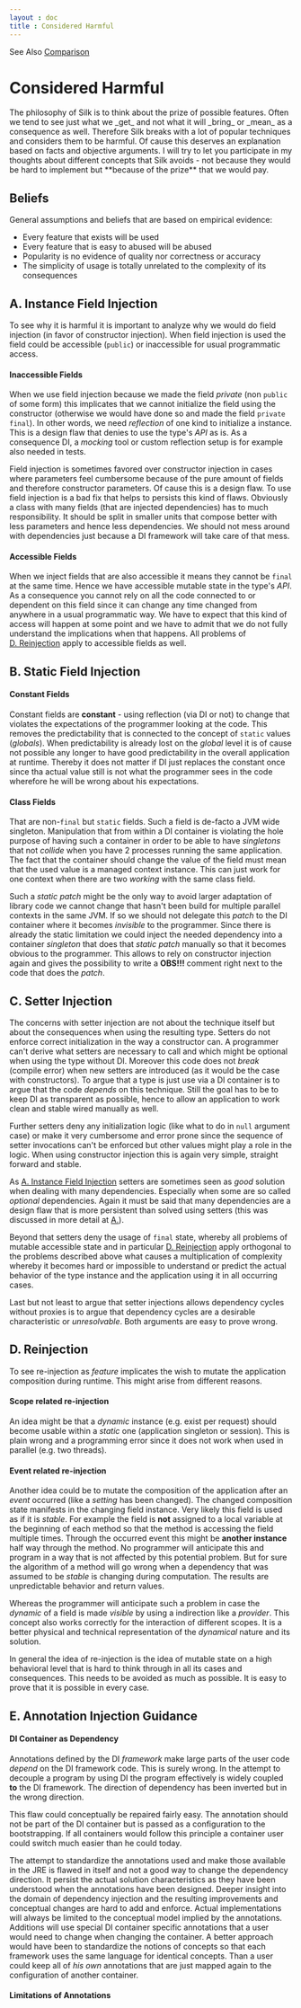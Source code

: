 ```yaml
---
layout : doc
title : Considered Harmful
---
```

<tour class="c-help">
See Also
<a href="comparison.html"><span class="icon-adjust"></span> Comparison</a>
</tour>
<a href="https://groups.google.com/group/silk-di" class="serif" style="text-decoration: none; position: absolute; top: 10px; margin-left: 660px; color:black;"><span class="icon-comments" style="font-size: 48px; text-align: right;"></span> <span style="display:inline-block;"><i>Join the Discussion</i><br/>in the <b>User Group</b></span></a>

# <span class="icon-ban-circle"></span> Considered Harmful

<abstract>
The philosophy of Silk is to think about the prize of possible features. Often we tend to see just what we _get_ and not what it will _bring_ or _mean_ as a consequence as well. Therefore Silk breaks with a lot of popular techniques and considers them to be harmful. Of cause this deserves an explanation based on facts and objective arguments. I will try to let you participate in my thoughts about different concepts that Silk avoids - not because they would be hard to implement but **because of the prize** that we would pay. 
</abstract>

## Beliefs
General assumptions and beliefs that are based on empirical evidence:

- Every feature that exists will be used
- Every feature that is easy to abused will be abused
- Popularity is no evidence of quality nor correctness or accuracy
- The simplicity of usage is totally unrelated to the complexity of its consequences  

## <a id="field_injection"></a> A. Instance Field Injection
To see why it is harmful it is important to analyze why we would do field injection (in favor of constructor injection).
When field injection is used the field could be accessible (`public`) or inaccessible for usual programmatic access. 

#### Inaccessible Fields
When we use field injection because we made the field _private_ (non `public` of some form) this implicates that we cannot initialize the field using the constructor (otherwise we would have done so and made the field `private final`).
In other words, we need _reflection_ of one kind to initialize a instance. This is a design flaw that denies to use the type's _API_ as is. 
As a consequence DI, a _mocking_ tool or custom reflection setup is for example also needed in tests. 

Field injection is sometimes favored over constructor injection in cases where parameters feel cumbersome because of the pure amount of fields and therefore constructor parameters. 
Of cause this is a design flaw. To use field injection is a bad fix that helps to persists this kind of flaws. Obviously a class with many fields (that are injected dependencies) has to much responsibility. It should be split in smaller units that compose better with less parameters and hence less dependencies. We should not mess around with dependencies just because a DI framework will take care of that mess.

#### Accessible Fields
When we inject fields that are also accessible it means they cannot be `final` at the same time. Hence we have accessible mutable state in the type's _API_. 
As a consequence you cannot rely on all the code connected to or dependent on this field since it can change any time changed from anywhere in a usual programmatic way. 
We have to expect that this kind of access will happen at some point and we have to admit that we do not fully understand the implications when that happens. 
All problems of <a href="#reinjection">D.&nbsp;Reinjection</a> apply to accessible fields as well.

## <a id="static_injection"></a> B. Static Field Injection

#### Constant Fields
Constant fields are **constant** - using reflection (via DI or not) to change that violates the expectations of the programmer looking at the code. 
This removes the predictability that is connected to the concept of `static` values (_globals_). When predictability is already lost on the _global_ level
it is of cause not possible any longer to have good predictability in the overall application at runtime. Thereby it does not matter if DI just replaces the constant once since tha actual value still is not what the programmer sees in the code wherefore he will be wrong about his expectations. 

#### Class Fields
That are non-`final` but `static` fields. Such a field is de-facto a JVM wide singleton. Manipulation that from within a DI container is violating the hole purpose of having such a container in order to be able to have _singletons_ that not _collide_ when you have 2 processes running the same application. The fact that the container should change the value of the field must mean that the used value is a managed context instance. This can just work for one context when there are two _working_ with the same class field. 

Such a _static patch_ might be the only way to avoid larger adaptation of library code we cannot change that hasn't been build for multiple parallel contexts in the same JVM. If so we should not delegate this _patch_ to the DI container where it becomes _invisible_ to the programmer. Since there is already the static limitation we could inject the needed dependency into a container _singleton_ that does that _static patch_ manually so that it becomes obvious to the programmer. This allows to rely on constructor injection again and gives the possibility to write a **OBS!!!** comment  right next to the code that does the _patch_.


## <a id="setter_injection"></a> C. Setter Injection
The concerns with setter injection are not about the technique itself but about the consequences when using the resulting type. Setters do not enforce correct initialization in the way a constructor can. A programmer can't derive what setters are necessary to call and which might be optional when using the type without DI. Moreover this code does not _break_ (compile error) when new setters are introduced (as it would be the case with constructors). To argue that a type is just use via a DI container is to argue that the code _depends_ on this technique. Still the goal has to be to keep DI as transparent as possible, hence to allow an application to work clean and stable wired manually as well.

Further setters deny any initialization logic (like what to do in `null` argument case) or make it very cumbersome and error prone since the sequence of setter invocations can't be enforced but other values might play a role in the logic. When using constructor injection this is again very simple, straight forward and stable. 

As <a href="field_injection">A.&nbsp;Instance Field Injection</a> setters are sometimes seen as _good_ solution when dealing with many dependencies. Especially when some are so called _optional_ dependencies. Again it must be said that many dependencies are a design flaw that is more persistent than solved using setters (this was discussed in more detail at <a href="field_injection">A.</a>). 

Beyond that setters deny the usage of `final` state, whereby all problems of mutable accessible state and in particular <a href="reinjection">D.&nbsp;Reinjection</a> apply orthogonal to the problems described above what causes a multiplication of complexity whereby it becomes hard or impossible to understand or predict the actual behavior of the type instance and the application using it in all occurring cases.

Last but not least to argue that setter injections allows dependency cycles without proxies is to argue that dependency cycles are a desirable characteristic or _unresolvable_.
Both arguments are easy to prove wrong. 

## <a id="reinjection"></a> D. Reinjection
To see re-injection as _feature_ implicates the wish to mutate the application composition during runtime. This might arise from different reasons.

#### Scope related re-injection
An idea might be that a _dynamic_ instance (e.g. exist per request) should become usable within a _static_ one (application singleton or session).
This is plain wrong and a programming error since it does not work when used in parallel (e.g. two threads). 

#### Event related re-injection
Another idea could be to mutate the composition of the application after an _event_ occurred (like a _setting_ has been changed).
The changed composition state manifests in the changing field instance. Very likely this field is used as if it is _stable_. For example the field is **not** assigned to a local variable at the beginning of each method so that the method is accessing the field multiple times. Through the occurred event this might be **another instance** half way through the method. No programmer will anticipate this and program in a way that is not affected by this potential problem. But for sure the algorithm of a method will go wrong when a dependency that was assumed to be _stable_ is changing during computation. The results are unpredictable behavior and return values.

Whereas the programmer will anticipate such a problem in case the _dynamic_ of a field is made _visible_ by using a indirection like a _provider_. 
This concept also works correctly for the interaction of different scopes. It is a better physical and technical representation of the _dynamical_ nature and its solution. 

In general the idea of re-injection is the idea of mutable state on a high behavioral level that is hard to think through in all its cases and consequences. This needs to be avoided as much as possible. It is easy to prove that it is possible in every case.

## <a id="annotations"></a> E. Annotation Injection Guidance

#### DI Container as Dependency
Annotations defined by the DI _framework_ make large parts of the user code _depend_ on the DI framework code.
This is surely wrong. In the attempt to decouple a program by using DI the program effectively is widely coupled **to** the DI framework.
The direction of dependency has been inverted but in the wrong direction.

This flaw could conceptually be repaired fairly easy. The annotation should not be part of the DI container but is passed as a configuration to the bootstrapping.
If all containers would follow this principle a container user could switch much easier than he could today. 

The attempt to standardize the annotations used and make those available in the JRE is flawed in itself and not a good way to change the dependency direction.
It persist the actual solution characteristics as they have been understood when the annotations have been designed. 
Deeper insight into the domain of dependency injection and the resulting improvements and conceptual changes are hard to add and enforce. 
Actual implementations will always be limited to the conceptual model implied by the annotations. Additions will use special DI container specific annotations that
a user would need to change when changing the container. A better approach would have been to standardize the notions of concepts so that each framework uses the 
same language for identical concepts. Than a user could keep all of _his own_ annotations that are just mapped again to the configuration of another container.

#### Limitations of Annotations



